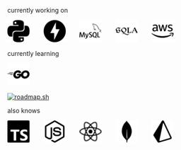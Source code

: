currently working on

<img src="assets/python.svg" alt="python" title="python" width="50" height="50" /> &nbsp;&nbsp;&nbsp;&nbsp;&nbsp;&nbsp;
<img src="assets/fastapi.svg" alt="fastapi" title="fastapi" width="50" height="50" /> &nbsp;&nbsp;&nbsp;&nbsp;&nbsp;&nbsp;
<img src="assets/mysql.svg" alt="mysql" title="mysql" width="50" height="50" /> &nbsp;&nbsp;&nbsp;&nbsp;&nbsp;&nbsp;
<img src="assets/sqlalchemy.svg" alt="sqlalchemy" title="sqlalchemy" width="50" height="50" /> &nbsp;&nbsp;&nbsp;&nbsp;&nbsp;&nbsp;
<img src="assets/amazonaws.svg" alt="amazonaws" title="amazonaws" width="50" height="50" /> &nbsp;&nbsp;&nbsp;&nbsp;&nbsp;&nbsp;

currently learning

<img src="assets/go.svg" alt="go" title="go" width="50" height="50" />

[![roadmap.sh](https://roadmap.sh/card/tall/670fed23791f57dd60558343?variant=dark)](https://roadmap.sh)



also knows

<img src="assets/typescript.svg" alt="typescript" title="typescript" width="50" height="50" /> &nbsp;&nbsp;&nbsp;&nbsp;&nbsp;&nbsp;
<img src="assets/nodedotjs.svg" alt="nodedotjs" title="nodedotjs" width="50" height="50" /> &nbsp;&nbsp;&nbsp;&nbsp;&nbsp;&nbsp;
<img src="assets/react.svg" alt="react" title="react" width="50" height="50" /> &nbsp;&nbsp;&nbsp;&nbsp;&nbsp;&nbsp;
<img src="assets/mongodb.svg" alt="mongodb" title="mongodb" width="50" height="50" /> &nbsp;&nbsp;&nbsp;&nbsp;&nbsp;&nbsp;
<img src="assets/prisma.svg" alt="prisma" title="prisma" width="50" height="50" /> &nbsp;&nbsp;&nbsp;&nbsp;&nbsp;&nbsp;

